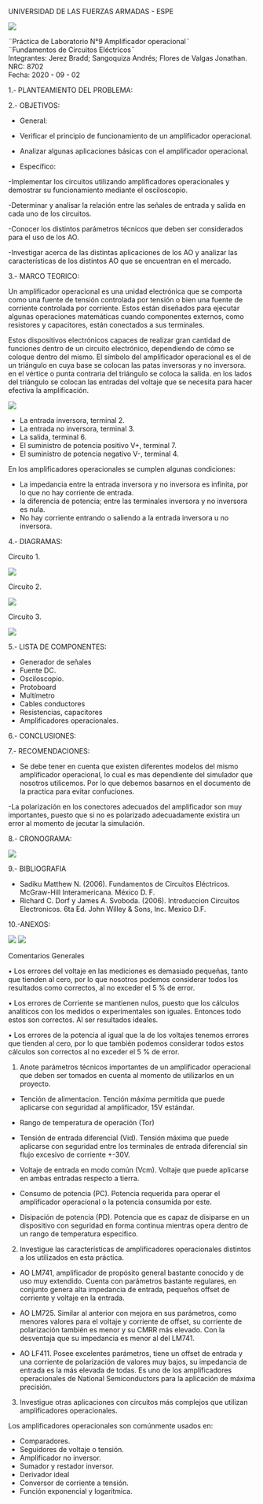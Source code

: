 UNIVERSIDAD DE LAS FUERZAS ARMADAS - ESPE

![](https://github.com/BraddJCJ/Informe5_Jerez_Sangoquiza_Zambrano/blob/master/img/Logo_ESPE.png)

¨Práctica de Laboratorio N°9 Amplificador operacional¨  
¨Fundamentos de Circuitos Eléctricos¨  
Integrantes: Jerez Bradd; Sangoquiza Andrés; Flores de Valgas Jonathan.  
NRC: 8702   
Fecha: 2020 - 09 - 02  

1.- PLANTEAMIENTO DEL PROBLEMA:

2.- OBJETIVOS:

* General: 

- Verificar el principio de funcionamiento de un amplificador operacional.

- Analizar algunas aplicaciones básicas con el amplificador operacional.


* Específico:

-Implementar los circuitos utilizando amplificadores operacionales y demostrar su funcionamiento mediante el osciloscopio.

-Determinar y analisar la relación entre las señales de entrada y salida en cada uno de los circuitos.

-Conocer los distintos parámetros técnicos que deben ser considerados para el uso de los AO.

-Investigar acerca de las distintas aplicaciones de los AO y analizar las características de los distintos AO que se encuentran en el mercado.


3.- MARCO TEORICO:

Un amplificador operacional es una unidad electrónica que se comporta como una fuente de tensión controlada por tensión o bien una fuente de corriente controlada por corriente. Estos están diseñados para ejecutar algunas operaciones matemáticas cuando componentes externos, como resistores y capacitores, están conectados a sus terminales.

Estos dispositivos electrónicos capaces de realizar gran cantidad de funciones dentro de un circuito electrónico, dependiendo de cómo se coloque dentro del mismo.
El símbolo del amplificador operacional es el de un triángulo en cuya base se colocan las patas inversoras y no inversora. en el vértice o punta contraria del triángulo se coloca la salida. en los lados del triángulo se colocan las entradas del voltaje que se necesita para hacer efectiva la amplificación.

![](https://github.com/BraddJCJ/Informe_9_3p/blob/master/img/amplificador.PNG)

- La entrada inversora, terminal 2.
- La entrada no inversora, terminal 3.
- La salida, terminal 6.
- El suministro de potencia positivo V+, terminal 7.
- El suministro de potencia negativo V-, terminal 4.

En los amplificadores operacionales se cumplen algunas condiciones:

- La impedancia entre la entrada inversora y no inversora es infinita, por lo que no hay corriente de entrada.
- la diferencia de potencia; entre las terminales inversora y no inversora es nula.
- No hay corriente entrando o saliendo a la entrada inversora u no inversora.

4.- DIAGRAMAS:

Circuito 1.

![](https://github.com/BraddJCJ/Informe_9_3p/blob/master/img/cir1.PNG)

Circuito 2.

![](https://github.com/BraddJCJ/Informe_9_3p/blob/master/img/cir2.PNG)

Circuito 3.

![](https://github.com/BraddJCJ/Informe_9_3p/blob/master/img/cir3.png)

5.- LISTA DE COMPONENTES:

- Generador de señales
- Fuente DC.
- Osciloscopio.
- Protoboard
- Multímetro
- Cables conductores
- Resistencias, capacitores
- Amplificadores operacionales. 

6.- CONCLUSIONES:


7.- RECOMENDACIONES:

- Se debe tener en cuenta que existen diferentes modelos del mismo amplificador operacional, lo cual es mas dependiente del simulador que nosotros utilicemos. Por lo que debemos basarnos en el documento de la practica para evitar confuciones.

-La polarización en los conectores adecuados del amplificador son muy importantes, puesto que si no es polarizado adecuadamente existira un error al momento de jecutar la simulación.


8.- CRONOGRAMA:

 ![](https://github.com/BraddJCJ/Informe_9_3p/blob/master/img/Cronograma.9.png)
 
 
9.- BIBLIOGRAFIA
 
 - Sadiku Matthew N. (2006). Fundamentos de Circuitos Eléctricos. McGraw-Hill Interamericana. México D. F.
-  Richard C. Dorf y James A. Svoboda. (2006). Introduccion Circuitos Electronicos. 6ta Ed. John Willey & Sons, Inc. Mexico D.F.

 10.-ANEXOS:
 
 ![](https://github.com/BraddJCJ/Informe_9_3p/blob/master/img/Errores.1.png)
 ![](https://github.com/BraddJCJ/Informe_9_3p/blob/master/img/Errores.2.png)
 
 Comentarios Generales
 
• Los errores del voltaje en las mediciones es demasiado pequeñas, tanto que tienden al cero, por lo que nosotros podemos considerar todos los resultados como correctos, al no exceder el 5 % de error.

• Los errores de Corriente se mantienen nulos, puesto que los cálculos analíticos con los medidos o experimentales son iguales. Entonces todo estos son correctos. Al ser resultados ideales.

• Los errores de la potencia al igual que la de los voltajes tenemos errores que tienden al cero, por lo que también podemos considerar todos estos cálculos son correctos al no exceder el 5 % de error.

1. Anote parámetros técnicos importantes de un amplificador operacional que deben ser tomados en cuenta al momento de utilizarlos en un proyecto.
 
 - Tención de alimentacion. Tención máxima permitida que puede aplicarse con seguridad al amplificador, 15V estándar.
 
 - Rango de temperatura de operación (Tor)
 
 - Tensión de entrada diferencial (Vid). Tensión máxima que puede aplicarse con seguridad entre los terminales de entrada diferencial sin flujo excesivo de corriente +-30V.
 
 - Voltaje de entrada en modo común (Vcm). Voltaje que puede aplicarse en ambas entradas respecto a tierra.
 
 - Consumo de potencia (PC). Potencia requerida para operar el amplificador operacional o la potencia consumida por este.
 
 - Disipación de potencia (PD). Potencia que es capaz de disiparse en un dispositivo con seguridad en forma continua mientras opera dentro de un rango de temperatura especifico.
  
2. Investigue las características de amplificadores operacionales distintos a los utilizados en esta práctica.

 - AO LM741, amplificador de propósito general bastante conocido y de uso muy extendido. Cuenta con parámetros bastante regulares, en conjunto genera alta impedancia de entrada, pequeños offset de corriente y voltaje en la entrada.

 - AO LM725. Similar al anterior con mejora en sus parámetros, como menores valores para el voltaje y corriente de offset, su corriente de polarización también es menor y su CMRR más elevado. Con la desventaja que su impedancia es menor al del LM741.

 - AO LF411. Posee excelentes parámetros, tiene un offset de entrada y una corriente de polarización de valores muy bajos, su impedancia de entrada es la más elevada de todas. Es uno de los amplificadores operacionales de National Semiconductors para la aplicación de máxima precisión.

3. Investigue otras aplicaciones con circuitos más complejos que utilizan amplificadores operacionales.

Los amplificadores operacionales son comúnmente usados en:
 - Comparadores.
 - Seguidores de voltaje o tensión.
 - Amplificador no inversor.
 - Sumador y restador inversor.
 - Derivador ideal
 - Conversor de corriente a tensión.
 - Función exponencial y logarítmica.

